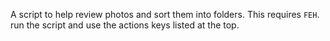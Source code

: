 A script to help review photos and sort them into folders. This requires `FEH`. run the script and use the actions keys listed at the top.
